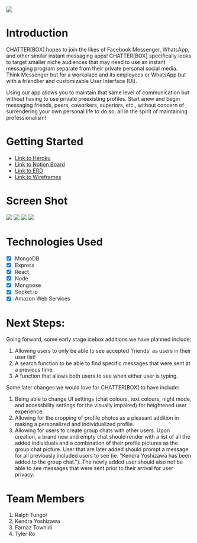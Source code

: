 # <img src="https://i.imgur.com/18SZnto.png">

# Introduction 
CHATTER[BOX] hopes to join the likes of Facebook Messenger, WhatsApp, and other similar instant messaging apps! CHATTER[BOX] specifically looks to target smaller niche audiences that may need to use an instant messaging program separate from their private personal social media. Think Messenger but for a workplace and its employees or WhatsApp but with a friendlier and customizable User Interface (UI). 

Using our app allows you to maintain that same level of communication but without having to use private preexisting profiles. Start anew and begin messaging friends, peers, coworkers, superiors, etc., without concern of surrendering your own personal life to do so, all in the spirit of maintaining professionalism! 

# Getting Started 

- [Link to Heroku](https://chatterbox-sei-55.herokuapp.com/)
- [Link to Notion Board](https://www.notion.so/Project-4-116573c35df34573aec91b1e92c04118)
- [Link to ERD](https://lucid.app/lucidchart/a4f7bc41-de4d-4864-b5cb-280d8ba4388d/edit?viewport_loc=357%2C-530%2C939%2C1075%2C0_0&invitationId=inv_5697f7c8-49fa-4ec2-917e-00c9753884d3)
- [Link to Wireframes](https://www.figma.com/file/sokWtK9ITMAuoRqUsckBqL/Daily-UI-013%2C-Direct-Messaging-(Community)?node-id=125%3A237&t=IMPmfOoZNcz5d72m-1)


# Screen Shot

<img src="https://ga-chatterbox.s3.ca-central-1.amazonaws.com/login.png">

<img src="https://ga-chatterbox.s3.ca-central-1.amazonaws.com/signup.png">

<img src="https://ga-chatterbox.s3.ca-central-1.amazonaws.com/profileUpdate.png">

<img src="https://ga-chatterbox.s3.ca-central-1.amazonaws.com/Screen+Shot+2022-12-09+at+2.07.40+AM.png">

# Technologies Used
- [X] MongoDB
- [X] Express
- [X] React
- [X] Node
- [X] Mongoose
- [X] Socket.io 
- [X] Amazon Web Services

# Next Steps:

Going forward, some early stage icebox additions we have planned include:

1. Allowing users to only be able to see accepted 'friends' as users in their user list!
2. A search function to be able to find specific messages that were sent at a previous time.
3. A function that allows both users to see when either user is typing.

Some later changes we would love for CHATTER[BOX] to have include:

1. Being able to change UI settings (chat colours, text colours, night mode, and accessbility settings for the visually impaired) for heightened user experience.
2. Allowing for the cropping of profile photos as a pleasant addition in making a personalized and individualized profile.
3. Allowing for users to create group chats with other users. Upon creation, a brand new and empty chat should render with a list of all the added individuals and a combination of their profile pictures as the group chat picture. User that are later added should prompt a message for all previously included users to see (ie. "Kendra Yoshizawa has been added to the group chat."). The newly added user should also not be able to see messages that were sent prior to their arrival for user privacy.


# Team Members
1. Ralph Tungol
2. Kendra Yoshizawa
3. Farnaz Towhidi
4. Tyler Ro
